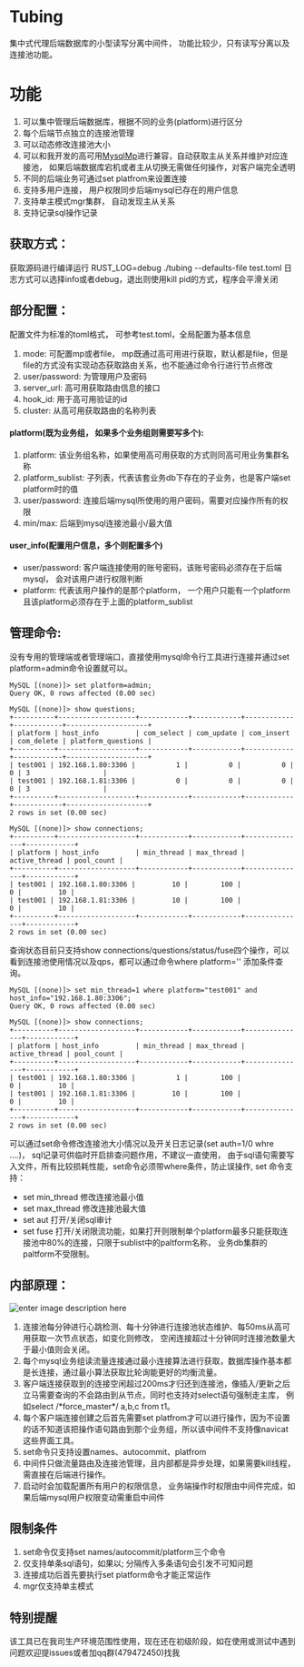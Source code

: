 
# Tubing  
  
集中式代理后端数据库的小型读写分离中间件， 功能比较少，只有读写分离以及连接池功能。

# 功能  
  
 1. 可以集中管理后端数据库，根据不同的业务(platform)进行区分
 2. 每个后端节点独立的连接池管理
 3. 可以动态修改连接池大小
 4. 可以和我开发的高可用[MysqlMp](https://github.com/wwwbjqcom/mysqlMP-server)进行兼容，自动获取主从关系并维护对应连接池， 如果后端数据库宕机或者主从切换无需做任何操作，对客户端完全透明
 5. 不同的后端业务可通过set platfrom来设置连接
 6. 支持多用户连接， 用户权限同步后端mysql已存在的用户信息
 7. 支持单主模式mgr集群， 自动发现主从关系
 8. 支持记录sql操作记录
  
## 获取方式：  
  
获取源码进行编译运行 RUST_LOG=debug ./tubing --defaults-file test.toml 日志方式可以选择info或者debug，退出则使用kill pid的方式，程序会平滑关闭
  
## 部分配置： 
 配置文件为标准的toml格式， 可参考test.toml，全局配置为基本信息

 1. mode: 可配置mp或者file， mp既通过高可用进行获取，默认都是file，但是file的方式没有实现动态获取路由关系，也不能通过命令行进行节点修改
 2. user/password: 为管理用户及密码
 3. server_url: 高可用获取路由信息的接口
 4. hook_id: 用于高可用验证的id
 5. cluster: 从高可用获取路由的名称列表
 
 #### platform(既为业务组， 如果多个业务组则需要写多个):
 1. platform: 该业务组名称，如果使用高可用获取的方式则同高可用业务集群名称
 2. platform_sublist: 子列表，代表该套业务db下存在的子业务，也是客户端set platform时的值
 3. user/password: 连接后端mysql所使用的用户密码，需要对应操作所有的权限
 4. min/max:  后端到mysql连接池最小/最大值

#### user_info(配置用户信息，多个则配置多个)

 - user/password: 客户端连接使用的账号密码，该账号密码必须存在于后端mysql， 会对该用户进行权限判断
 - platform: 代表该用户操作的是那个platform， 一个用户只能有一个platform且该platform必须存在于上面的platform_sublist

 ## 管理命令:
 没有专用的管理端或者管理端口，直接使用mysql命令行工具进行连接并通过set platform=admin命令设置就可以。

    MySQL [(none)]> set platform=admin;   
    Query OK, 0 rows affected (0.00 sec)
    
    MySQL [(none)]> show questions;                          
    +----------+-------------------+------------+------------+------------+------------+--------------------+
    | platform | host_info         | com_select | com_update | com_insert | com_delete | platform_questions |
    +----------+-------------------+------------+------------+------------+------------+--------------------+
    | test001 | 192.168.1.80:3306 |          1 |          0 |          0 |          0 | 3                  |
    | test001 | 192.168.1.81:3306 |          0 |          0 |          0 |          0 | 3                  |
    +----------+-------------------+------------+------------+------------+------------+--------------------+
    2 rows in set (0.00 sec)
    
    MySQL [(none)]> show connections;
    +----------+-------------------+------------+------------+---------------+------------+
    | platform | host_info         | min_thread | max_thread | active_thread | pool_count |
    +----------+-------------------+------------+------------+---------------+------------+
    | test001 | 192.168.1.80:3306 |         10 |        100 |             0 |         10 |
    | test001 | 192.168.1.81:3306 |         10 |        100 |             0 |         10 |
    +----------+-------------------+------------+------------+---------------+------------+
    2 rows in set (0.00 sec)

 查询状态目前只支持show connections/questions/status/fuse四个操作，可以看到连接池使用情况以及qps，都可以通过命令where platform='' 添加条件查询。


    MySQL [(none)]> set min_thread=1 where platform="test001" and host_info="192.168.1.80:3306";
    Query OK, 0 rows affected (0.00 sec)
    
    MySQL [(none)]> show connections;
    +----------+-------------------+------------+------------+---------------+------------+
    | platform | host_info         | min_thread | max_thread | active_thread | pool_count |
    +----------+-------------------+------------+------------+---------------+------------+
    | test001 | 192.168.1.80:3306 |          1 |        100 |             0 |         10 |
    | test001 | 192.168.1.81:3306 |         10 |        100 |             0 |         10 |
    +----------+-------------------+------------+------------+---------------+------------+
    2 rows in set (0.00 sec)
可以通过set命令修改连接池大小情况以及开关日志记录(set auth=1/0 whre ....)， sql记录可供临时开启排查问题作用，不建议一直使用， 由于sql语句需要写入文件，所有比较损耗性能，set命令必须带where条件，防止误操作, set 命令支持：

 - set min_thread  修改连接池最小值
 - set max_thread 修改连接池最大值
 - set aut 打开/关闭sql审计
 - set fuse 打开/关闭限流功能，如果打开则限制单个platform最多只能获取连接池中80%的连接，只限于sublist中的paltform名称， 业务db集群的paltform不受限制。

## 内部原理：  
![enter image description here](https://i.niupic.com/images/2020/07/28/8sMM.png)
 1. 连接池每分钟进行心跳检测、每十分钟进行连接池状态维护、每50ms从高可用获取一次节点状态，如变化则修改， 空闲连接超过十分钟同时连接池数量大于最小值则会关闭。
 2. 每个mysql业务组读流量连接通过最小连接算法进行获取，数据库操作基本都是长连接，通过最小算法获取比轮询能更好的均衡流量。
 3. 客户端连接获取到的连接空闲超过200ms才归还到连接池，像插入/更新之后立马需要查询的不会路由到从节点，同时也支持对select语句强制走主库， 例如select /\*force_master*/ a,b,c from t1。
 4. 每个客户端连接创建之后首先需要set platfrom才可以进行操作，因为不设置的话不知道该把操作语句路由到那个业务组，所以该中间件不支持像navicat这些界面工具。
 5. set命令只支持设置names、autocommit、platfrom
 6. 中间件只做流量路由及连接池管理，且内部都是异步处理，如果需要kill线程，需直接在后端进行操作。
 7. 启动时会加载配置所有用户的权限信息， 业务端操作时权限由中间件完成，如果后端mysql用户权限变动需重启中间件
## 限制条件
 1. set命令仅支持set names/autocommit/platform三个命令
 2. 仅支持单条sql语句，如果以; 分隔传入多条语句会引发不可知问题
 3. 连接成功后首先要执行set platform命令才能正常运作
 4. mgr仅支持单主模式

## 特别提醒
该工具已在我司生产环境范围性使用，现在还在初级阶段，如在使用或测试中遇到问题欢迎提issues或者加qq群(479472450)找我

